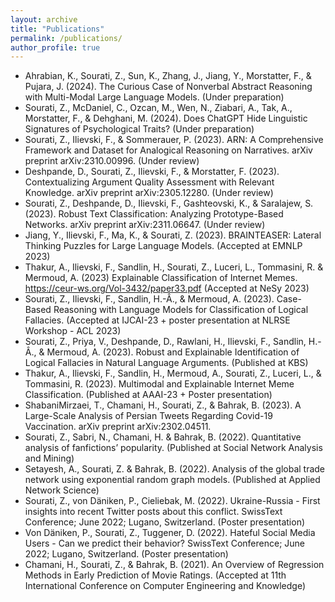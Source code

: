 ```yaml
---
layout: archive
title: "Publications"
permalink: /publications/
author_profile: true
---
```


- Ahrabian, K., Sourati, Z., Sun, K., Zhang, J., Jiang, Y., Morstatter, F., & Pujara, J. (2024). The Curious Case of Nonverbal Abstract Reasoning with Multi-Modal Large Language Models. (Under preparation)
- Sourati, Z., McDaniel, C., Ozcan, M., Wen, N., Ziabari, A., Tak, A., Morstatter, F., & Dehghani, M. (2024). Does ChatGPT Hide Linguistic Signatures of Psychological Traits? (Under preparation)
- Sourati, Z., Ilievski, F., & Sommerauer, P. (2023). ARN: A Comprehensive Framework and Dataset for Analogical Reasoning on Narratives. arXiv preprint arXiv:2310.00996. (Under review)
- Deshpande, D., Sourati, Z., Ilievski, F., & Morstatter, F. (2023). Contextualizing Argument Quality Assessment with Relevant Knowledge. arXiv preprint arXiv:2305.12280. (Under review)
- Sourati, Z., Deshpande, D., Ilievski, F., Gashteovski, K., & Saralajew, S. (2023). Robust Text Classification: Analyzing Prototype-Based Networks. arXiv preprint arXiv:2311.06647. (Under review)
-	Jiang, Y., Ilievski, F., Ma, K., & Sourati, Z. (2023). BRAINTEASER: Lateral Thinking Puzzles for Large Language Models. (Accepted at EMNLP 2023)
-	Thakur, A., Ilievski, F., Sandlin, H., Sourati, Z., Luceri, L., Tommasini, R. & Mermoud, A. (2023) Explainable Classification of Internet Memes. https://ceur-ws.org/Vol-3432/paper33.pdf (Accepted at NeSy 2023)
-	Sourati, Z., Ilievski, F., Sandlin, H.-Â., & Mermoud, A. (2023). Case-Based Reasoning with Language Models for Classification of Logical Fallacies. (Accepted at IJCAI-23 + poster presentation at NLRSE Workshop - ACL 2023)
-	Sourati, Z., Priya, V., Deshpande, D., Rawlani, H., Ilievski, F., Sandlin, H.-Â., & Mermoud, A. (2023). Robust and Explainable Identification of Logical Fallacies in Natural Language Arguments. (Published at KBS)
-	Thakur, A., Ilievski, F., Sandlin, H., Mermoud, A., Sourati, Z., Luceri, L., & Tommasini, R. (2023). Multimodal and Explainable Internet Meme Classification. (Published at AAAI-23 + Poster presentation)
-	ShabaniMirzaei, T., Chamani, H., Sourati, Z., & Bahrak, B. (2023). A Large-Scale Analysis of Persian Tweets Regarding Covid-19 Vaccination. arXiv preprint arXiv:2302.04511. 
-	Sourati, Z., Sabri, N., Chamani, H. & Bahrak, B. (2022). Quantitative analysis of fanfictions’ popularity. (Published at Social Network Analysis and Mining)
-	Setayesh, A., Sourati, Z. & Bahrak, B. (2022). Analysis of the global trade network using exponential random graph models. (Published at Applied Network Science)
-	Sourati, Z., von Däniken, P., Cieliebak, M. (2022). Ukraine-Russia - First insights into recent Twitter posts about this conflict. SwissText Conference; June 2022; Lugano, Switzerland. (Poster presentation)
-	Von Däniken, P., Sourati, Z., Tuggener, D. (2022). Hateful Social Media Users - Can we predict their behavior? SwissText Conference; June 2022; Lugano, Switzerland. (Poster presentation)
-	Chamani, H., Sourati, Z., & Bahrak, B. (2021). An Overview of Regression Methods in Early Prediction of Movie Ratings. (Accepted at 11th International Conference on Computer Engineering and Knowledge)


